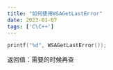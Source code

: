 ```yaml
---
title: "如何使用WSAGetLastError"
date: 2023-01-07
tags: ['C\C++']
---
```


```c
printf("%d", WSAGetLastError());
```

返回值：需要的时候再查
